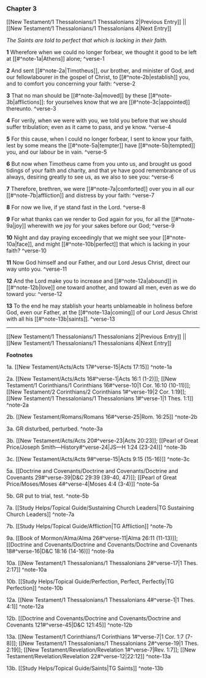 ### Chapter 3

[[New Testament/1 Thessalonians/1 Thessalonians 2|Previous Entry]]  ||  [[New Testament/1 Thessalonians/1 Thessalonians 4|Next Entry]]

*The Saints are told to perfect that which is lacking in their faith.*

**1**  Wherefore when we could no longer forbear, we thought it good to be left at [[#^note-1a|Athens]] alone; ^verse-1

**2**  And sent [[#^note-2a|Timotheus]], our brother, and minister of God, and our fellowlabourer in the gospel of Christ, to [[#^note-2b|establish]] you, and to comfort you concerning your faith: ^verse-2

**3**  That no man should be [[#^note-3a|moved]] by these [[#^note-3b|afflictions]]: for yourselves know that we are [[#^note-3c|appointed]] thereunto. ^verse-3

**4**  For verily, when we were with you, we told you before that we should suffer tribulation; even as it came to pass, and ye know. ^verse-4

**5**  For this cause, when I could no longer forbear, I sent to know your faith, lest by some means the [[#^note-5a|tempter]] have [[#^note-5b|tempted]] you, and our labour be in vain. ^verse-5

**6**  But now when Timotheus came from you unto us, and brought us good tidings of your faith and charity, and that ye have good remembrance of us always, desiring greatly to see us, as we also to see you: ^verse-6

**7**  Therefore, brethren, we were [[#^note-7a|comforted]] over you in all our [[#^note-7b|affliction]] and distress by your faith: ^verse-7

**8**  For now we live, if ye stand fast in the Lord. ^verse-8

**9**  For what thanks can we render to God again for you, for all the [[#^note-9a|joy]] wherewith we joy for your sakes before our God; ^verse-9

**10**  Night and day praying exceedingly that we might see your [[#^note-10a|face]], and might [[#^note-10b|perfect]] that which is lacking in your faith? ^verse-10

**11**  Now God himself and our Father, and our Lord Jesus Christ, direct our way unto you. ^verse-11

**12**  And the Lord make you to increase and [[#^note-12a|abound]] in [[#^note-12b|love]] one toward another, and toward all men, even as we do toward you: ^verse-12

**13**  To the end he may stablish your hearts unblameable in holiness before God, even our Father, at the [[#^note-13a|coming]] of our Lord Jesus Christ with all his [[#^note-13b|saints]]. ^verse-13


---
[[New Testament/1 Thessalonians/1 Thessalonians 2|Previous Entry]]  ||  [[New Testament/1 Thessalonians/1 Thessalonians 4|Next Entry]]


**Footnotes**


1a. [[New Testament/Acts/Acts 17#^verse-15|Acts 17:15]] ^note-1a

2a. [[New Testament/Acts/Acts 16#^verse-1|Acts 16:1 (1-2)]]; [[New Testament/1 Corinthians/1 Corinthians 16#^verse-10|1 Cor. 16:10 (10-11)]]; [[New Testament/2 Corinthians/2 Corinthians 1#^verse-19|2 Cor. 1:19]]; [[New Testament/1 Thessalonians/1 Thessalonians 1#^verse-1|1 Thes. 1:1]] ^note-2a

2b. [[New Testament/Romans/Romans 16#^verse-25|Rom. 16:25]] ^note-2b

3a. GR disturbed, perturbed. ^note-3a

3b. [[New Testament/Acts/Acts 20#^verse-23|Acts 20:23]]; [[Pearl of Great Price/Joseph Smith—History#^verse-24|JS—H 1:24 (23-24)]] ^note-3b

3c. [[New Testament/Acts/Acts 9#^verse-15|Acts 9:15 (15-16)]] ^note-3c

5a. [[Doctrine and Covenants/Doctrine and Covenants/Doctrine and Covenants 29#^verse-39|D&C 29:39 (39-40, 47)]]; [[Pearl of Great Price/Moses/Moses 4#^verse-4|Moses 4:4 (3-4)]] ^note-5a

5b. GR put to trial, test. ^note-5b

7a. [[Study Helps/Topical Guide/Sustaining Church Leaders|TG Sustaining Church Leaders]] ^note-7a

7b. [[Study Helps/Topical Guide/Affliction|TG Affliction]] ^note-7b

9a. [[Book of Mormon/Alma/Alma 26#^verse-11|Alma 26:11 (11-13)]]; [[Doctrine and Covenants/Doctrine and Covenants/Doctrine and Covenants 18#^verse-16|D&C 18:16 (14-16)]] ^note-9a

10a. [[New Testament/1 Thessalonians/1 Thessalonians 2#^verse-17|1 Thes. 2:17]] ^note-10a

10b. [[Study Helps/Topical Guide/Perfection, Perfect, Perfectly|TG Perfection]] ^note-10b

12a. [[New Testament/1 Thessalonians/1 Thessalonians 4#^verse-1|1 Thes. 4:1]] ^note-12a

12b. [[Doctrine and Covenants/Doctrine and Covenants/Doctrine and Covenants 121#^verse-45|D&C 121:45]] ^note-12b

13a. [[New Testament/1 Corinthians/1 Corinthians 1#^verse-7|1 Cor. 1:7 (7-8)]]; [[New Testament/1 Thessalonians/1 Thessalonians 2#^verse-19|1 Thes. 2:19]]; [[New Testament/Revelation/Revelation 1#^verse-7|Rev. 1:7]]; [[New Testament/Revelation/Revelation 22#^verse-12|22:12]] ^note-13a

13b. [[Study Helps/Topical Guide/Saints|TG Saints]] ^note-13b
